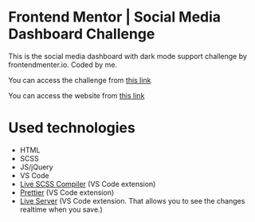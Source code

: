 # Frontend Mentor | Social Media Dashboard Challenge

This is the social media dashboard with dark mode support challenge by frontendmenter.io.  Coded by me.

You can access the challenge from <a href="https://www.frontendmentor.io/challenges/social-media-dashboard-with-theme-switcher-6oY8ozp_H" target="_blank">this link</a>

You can access the website from <a href="https://social-media-dashboard.imfast.io/" target="_blank">this link</a>

# Used technologies

- HTML
- SCSS
- JS/jQuery
- VS Code
- <a href="https://marketplace.visualstudio.com/items?itemName=ritwickdey.live-sass" target="_blank">Live SCSS Compiler</a> (VS Code extension)
- <a href="https://marketplace.visualstudio.com/items?itemName=esbenp.prettier-vscode" target="_blank">Prettier</a> (VS Code extension)
- <a href="https://marketplace.visualstudio.com/items?itemName=ritwickdey.LiveServer" target="_blank">Live Server</a> (VS Code extension. That allows you to see the changes realtime when you save.)
